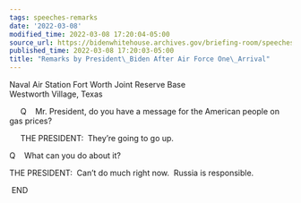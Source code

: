 ```yaml
---
tags: speeches-remarks
date: '2022-03-08'
modified_time: 2022-03-08 17:20:04-05:00
source_url: https://bidenwhitehouse.archives.gov/briefing-room/speeches-remarks/2022/03/08/remarks-by-president-biden-after-air-force-one-arrival-3/
published_time: 2022-03-08 17:20:03-05:00
title: "Remarks by President\_Biden After Air Force One\_Arrival"
---
```

 
Naval Air Station Fort Worth Joint Reserve Base  
Westworth Village, Texas

     Q    Mr. President, do you have a message for the American people
on gas prices?

     THE PRESIDENT:  They’re going to go up. 

Q    What can you do about it?

THE PRESIDENT:  Can’t do much right now.  Russia is responsible.

 END
